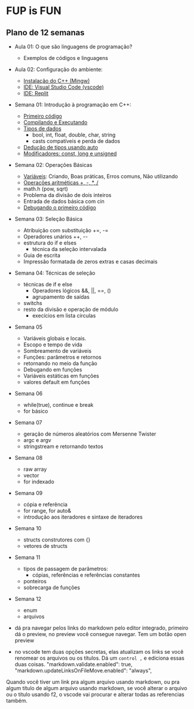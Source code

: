 # FUP is FUN

## Plano de 12 semanas
- Aula 01: O que são linguagens de programação?
  - Exemplos de códigos e linguagens
- Aula 02: Configuração do ambiente:
    - [Instalação do C++ (Mingw)](01/install.md)
    - [IDE: Visual Studio Code (vscode)](01/vscode.md)
    - [IDE: Replit](01/replit.md)
- Semana 01: Introdução à programação em C++:
    - [Primeiro código](01/primeiro.md)
    - [Compilando e Executando](01/compilando.md)
    - [Tipos de dados](01/tipos.md)
      - bool, int, float, double, char, string
      - casts compatíveis e perda de dados
    - [Dedução de tipos usando auto](01/auto.md)
    - [Modificadores: const, long e unsigned](01/variants.md)
- Semana 02: Operações Básicas
  - [Variáveis](02/variaveis.md): Criando, Boas práticas, Erros comuns, Não utilizando
  - [Operações aritméticas +, -, *, /](02/operacoes.md)
  - math.h (pow, sqrt)
  - Problema da divisão de dois inteiros
  - Entrada de dados básica com cin
  - [Debugando o primeiro código](02/debugando.md)
- Semana 03: Seleção Básica
  - Atribuição com substituição +=, -=
  - Operadores unários ++, --
  - estrutura do if e elses
    - técnica da seleção intervalada
  - Guia de escrita
  - Impressão formatada de zeros extras e casas decimais
- Semana 04: Técnicas de seleção
  - técnicas de if e else
    - Operadores lógicos &&, ||, ==, ()
    - agrupamento de saídas
  - switchs
  - resto da divisão e operação de módulo
    - execícios em lista circulas
- Semana 05
  - Variáveis globais e locais.
  - Escopo e tempo de vida
  - Sombreamento de variáveis
  - Funções: parâmetros e retornos
  - retornando no meio da função
  - Debugando em funções
  - Variáveis estáticas em funções
  - valores default em funções
- Semana 06
  - while(true), continue e break
  - for básico
- Semana 07
  - geração de números aleatórios com Mersenne Twister
  - argc e argv
  - stringstream e retornando textos
- Semana 08
  - raw array
  - vector
  - for indexado
- Semana 09
  - cópia e referência
  - for range, for auto&
  - introdução aos iteradores e sintaxe de iteradores 
- Semana 10
  - structs construtores com {}
  - vetores de structs
- Semana 11
  - tipos de passagem de parâmetros: 
    - cópias, referências e referências constantes
  - ponteiros
  - sobrecarga de funções
- Semana 12
  - enum
  - arquivos
  
- dá pra navegar pelos links do markdown pelo editor integrado, primeiro dá o preview, no preview você consegue navegar. Tem um botão open preview
- no vscode tem duas opções secretas, elas atualizam os links se você renomear os arquivos ou os títulos. Dá um `control ,` e ediciona essas duas coisas.
    "markdown.validate.enabled": true,
    "markdown.updateLinksOnFileMove.enabled": "always",

Quando você tiver um link pra algum arquivo usando markdown, ou pra algum título de algum arquivo usando markdown, se você alterar o arquivo ou o título usando f2, o vscode vai procurar e alterar todas as referencias também.